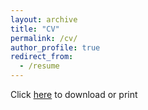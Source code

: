 ```yaml
---
layout: archive
title: "CV"
permalink: /cv/
author_profile: true
redirect_from:
  - /resume
---
```


Click [here](https://jianxuan-lei.github.io/files/CV_Jianxuan_Lei.pdf) to download or print
